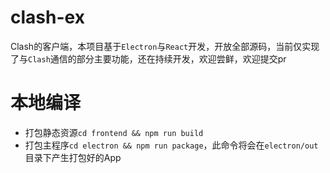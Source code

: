 # clash-ex

Clash的客户端，本项目基于`Electron`与`React`开发，开放全部源码，当前仅实现了与`Clash`通信的部分主要功能，还在持续开发，欢迎尝鲜，欢迎提交pr

# 本地编译

- 打包静态资源`cd frontend && npm run build`
- 打包主程序`cd electron && npm run package`，此命令将会在`electron/out`目录下产生打包好的App